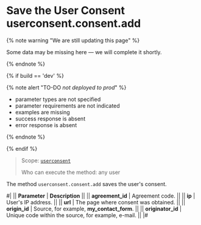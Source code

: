 # Save the User Consent userconsent.consent.add

{% note warning "We are still updating this page" %}

Some data may be missing here — we will complete it shortly.

{% endnote %}

{% if build == 'dev' %}

{% note alert "TO-DO _not deployed to prod_" %}

- parameter types are not specified
- parameter requirements are not indicated
- examples are missing
- success response is absent
- error response is absent

{% endnote %}

{% endif %}

> Scope: [`userconsent`](../scopes/permissions.md)
>
> Who can execute the method: any user

The method `userconsent.consent.add` saves the user's consent.

#|
|| **Parameter** | **Description** ||
|| **agreement_id** | Agreement code. ||
|| **ip** | User's IP address. ||
|| **url** | The page where consent was obtained. ||
|| **origin_id** | Source, for example, **my_contact_form**. ||
|| **originator_id** | Unique code within the source, for example, e-mail. ||
|#